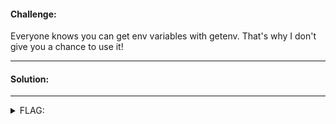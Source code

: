 #### Challenge:

Everyone knows you can get env variables with getenv. That's why I don't give you a chance to use it!

---

#### Solution:

---

<details><summary>FLAG:</summary>

```

```

</details>
<br/>
